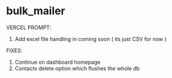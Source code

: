 # bulk_mailer

VERCEL PROMPT:
1. Add excel file handling in coming soon ( its just CSV for now )

FIXES:
1. Continue on dashboard homepage
2. Contacts delete option which flushes the whole db


